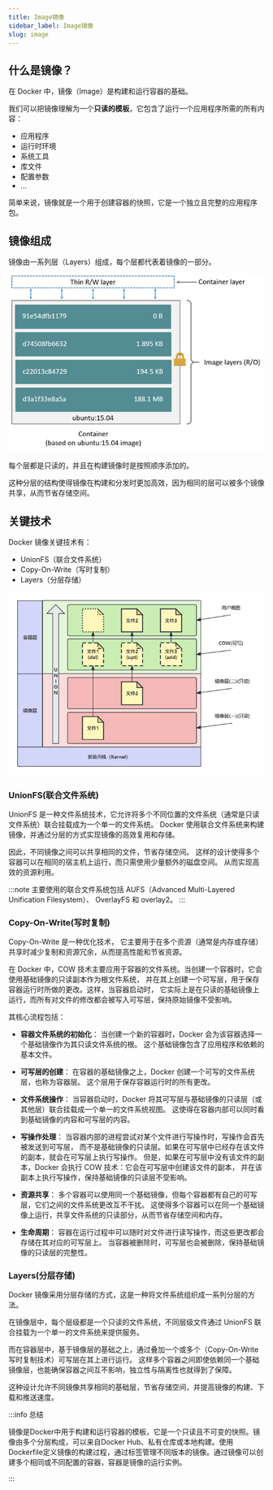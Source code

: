 ```yaml
---
title: Image镜像
sidebar_label: Image镜像
slug: image
---
```


## 什么是镜像？
在 Docker 中，镜像（Image）是构建和运行容器的基础。

我们可以把镜像理解为一个**只读的模板**，它包含了运行一个应用程序所需的所有内容：
- 应用程序
- 运行时环境
- 系统工具
- 库文件
- 配置参数
- ...

简单来说，镜像就是一个用于创建容器的快照，它是一个独立且完整的应用程序包。

## 镜像组成
镜像由一系列层（Layers）组成，每个层都代表着镜像的一部分。

![](./container-layers.jpg)

每个层都是只读的，并且在构建镜像时是按照顺序添加的。

这种分层的结构使得镜像在构建和分发时更加高效，因为相同的层可以被多个镜像共享，从而节省存储空间。

## 关键技术

Docker 镜像关键技术有：
- UnionFS（联合文件系统）
- Copy-On-Write（写时复制）
- Layers（分层存储）

![](./image-layers.png)

### UnionFS(联合文件系统)

UnionFS 是一种文件系统技术，它允许将多个不同位置的文件系统（通常是只读文件系统）联合挂载成为一个单一的文件系统。
Docker 使用联合文件系统来构建镜像，并通过分层的方式实现镜像的高效复用和存储。


因此，不同镜像之间可以共享相同的文件，节省存储空间。
这样的设计使得多个容器可以在相同的宿主机上运行，而只需使用少量额外的磁盘空间。
从而实现高效的资源利用。

:::note
主要使用的联合文件系统包括 AUFS（Advanced Multi-Layered Unification Filesystem）、
OverlayFS 和 overlay2。
:::


### Copy-On-Write(写时复制)

Copy-On-Write 是一种优化技术，
它主要用于在多个资源（通常是内存或存储）共享时减少复制和资源冗余，从而提高性能和节省资源。

在 Docker 中，COW 技术主要应用于容器的文件系统。当创建一个容器时，它会使用基础镜像的只读副本作为根文件系统，
并在其上创建一个可写层，用于保存容器运行时所做的更改。这样，当容器启动时，
它实际上是在只读的基础镜像上运行，而所有对文件的修改都会被写入可写层，保持原始镜像不受影响。

其核心流程包括：

- **容器文件系统的初始化**： 当创建一个新的容器时，Docker 会为该容器选择一个基础镜像作为其只读文件系统的根。
这个基础镜像包含了应用程序和依赖的基本文件。

- **可写层的创建**： 在容器的基础镜像之上，Docker 创建一个可写的文件系统层，也称为容器层。
这个层用于保存容器运行时的所有更改。

- **文件系统操作**： 当容器启动时，Docker 将其可写层与基础镜像的只读层（或其他层）联合挂载成一个单一的文件系统视图。
这使得在容器内部可以同时看到基础镜像的内容和可写层的内容。

- **写操作处理**： 当容器内部的进程尝试对某个文件进行写操作时，写操作会首先被发送到可写层，
而不是基础镜像的只读层。如果在可写层中已经存在该文件的副本，就会在可写层上执行写操作。
但是，如果在可写层中没有该文件的副本，Docker 会执行 COW 技术：它会在可写层中创建该文件的副本，
并在该副本上执行写操作，保持基础镜像的只读层不受影响。

- **资源共享**： 多个容器可以使用同一个基础镜像，但每个容器都有自己的可写层，它们之间的文件系统更改互不干扰。
这使得多个容器可以在同一个基础镜像上运行，共享文件系统的只读部分，从而节省存储空间和内存。

- **生命周期**： 容器在运行过程中可以随时对文件进行读写操作，而这些更改都会存储在其对应的可写层上。
当容器被删除时，可写层也会被删除，保持基础镜像的只读层的完整性。

### Layers(分层存储)

Docker 镜像采用分层存储的方式，这是一种将文件系统组织成一系列分层的方法。

在镜像层中，每个层级都是一个只读的文件系统，不同层级文件通过 UnionFS 联合挂载为一个单一的文件系统来提供服务。

而在容器层中，基于镜像层的基础之上，通过叠加一个或多个（Copy-On-Write 写时复制技术）可写层在其上进行运行。
这样多个容器之间即使依赖同一个基础镜像层，也能确保容器之间互不影响，独立性与隔离性也就得到了保障。

这种设计允许不同镜像共享相同的基础层，节省存储空间，并提高镜像的构建、下载和推送速度。




:::info 总结

镜像是Docker中用于构建和运行容器的模板，它是一个只读且不可变的快照。镜像由多个分层构成，可以来自Docker
Hub、私有仓库或本地构建。使用Dockerfile定义镜像的构建过程，通过标签管理不同版本的镜像。通过镜像可以创建多个相同或不同配置的容器，容器是镜像的运行实例。

:::
